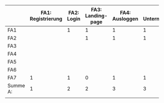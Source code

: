 |          | FA1: Registrierung  | FA2: Login | FA3: Landing-page | FA4: Ausloggen | FA5: Unternehmensprofil  | FA6: Stellenanzeigen | FA7: Datenbankanbindung | Summe B: |   |
|----------|---------------------|------------|------------------|----------------|--------------------------|----------------------|-------------------------|----------|---|
| FA1      |                     |          1 |                1 |              1 |                        1 |                    1 |                         |        5 |   |
| FA2      |                     |            |                1 |              1 |                        1 |                    1 |                         |        4 |   |
| FA3      |                     |            |                  |                |                          |                      |                         |        0 |   |
| FA4      |                     |            |                  |                |                          |                      |                         |        0 |   |
| FA5      |                     |            |                  |                |                          |                      |                         |        0 |   |
| FA6      |                     |            |                  |                |                          |                      |                         |        0 |   |
| FA7      |                   1 |          1 |                0 |              1 |                        1 |                    1 |                       0 |        5 |   |
| Summe A: |                   1 |          2 |                2 |              3 |                        3 |                    3 |                       0 |          |   |
|          |                     |            |                  |                |                          |                      |                         |          |   |